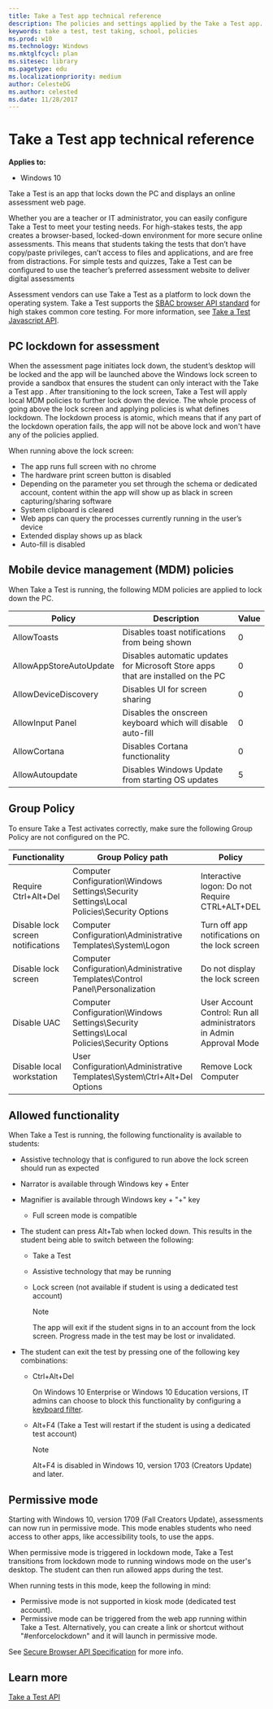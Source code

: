 ```yaml
---
title: Take a Test app technical reference
description: The policies and settings applied by the Take a Test app.
keywords: take a test, test taking, school, policies
ms.prod: w10
ms.technology: Windows
ms.mktglfcycl: plan
ms.sitesec: library
ms.pagetype: edu
ms.localizationpriority: medium
author: CelesteDG
ms.author: celested
ms.date: 11/28/2017
---
```


# Take a Test app technical reference 
**Applies to:**

-   Windows 10 



Take a Test is an app that locks down the PC and displays an online assessment web page.   

Whether you are a teacher or IT administrator, you can easily configure Take a Test to meet your testing needs. For high-stakes tests, the app creates a browser-based, locked-down environment for more secure online assessments. This means that students taking the tests that don’t have copy/paste privileges, can’t access to files and applications, and are free from distractions. For simple tests and quizzes, Take a Test can be configured to use the teacher’s preferred assessment website to deliver digital assessments

Assessment vendors can use Take a Test as a platform to lock down the operating system. Take a Test supports the [SBAC browser API standard](http://www.smarterapp.org/documents/SecureBrowserRequirementsSpecifications_0-3.pdf) for high stakes common core testing. For more information, see [Take a Test Javascript API](https://docs.microsoft.com/windows/uwp/apps-for-education/take-a-test-api).

## PC lockdown for assessment

 When the assessment page initiates lock down, the student’s desktop will be locked and the app will be launched above the Windows lock screen to provide a sandbox that ensures the student can only interact with the Take a Test app . After transitioning to the lock screen, Take a Test will apply local MDM policies to further lock down the device. The whole process of going above the lock screen and applying policies is what defines lockdown. The lockdown process is atomic, which means that if any part of the lockdown operation fails, the app will not be above lock and won't have any of the policies applied.  

When running above the lock screen:
- The app runs full screen with no chrome 
- The hardware print screen button is disabled 
- Depending on the parameter you set through the schema or dedicated account, content within the app will show up as black in screen capturing/sharing software 
- System clipboard is cleared 
- Web apps can query the processes currently running in the user’s device
- Extended display shows up as black 
- Auto-fill is disabled

## Mobile device management (MDM) policies

When Take a Test is running, the following MDM policies are applied to lock down the PC.

| Policy | Description | Value |
|---|---|---|
| AllowToasts | Disables toast notifications from being shown | 0 |
| AllowAppStoreAutoUpdate | Disables automatic updates for Microsoft Store apps that are installed on the PC | 0 |
| AllowDeviceDiscovery | Disables UI for screen sharing | 0 |
| AllowInput Panel | Disables the onscreen keyboard which will disable auto-fill | 0 |
| AllowCortana | Disables Cortana functionality | 0 |
| AllowAutoupdate | Disables Windows Update from starting OS updates | 5 |

## Group Policy

To ensure Take a Test activates correctly, make sure the following Group Policy are not configured on the PC.

| Functionality | Group Policy path | Policy |
| --- | --- | --- |
| Require Ctrl+Alt+Del | Computer Configuration\Windows Settings\Security Settings\Local Policies\Security Options | Interactive logon: Do not Require CTRL+ALT+DEL |
| Disable lock screen notifications | Computer Configuration\Administrative Templates\System\Logon | Turn off app notifications on the lock screen |
| Disable lock screen | Computer Configuration\Administrative Templates\Control Panel\Personalization | Do not display the lock screen |
| Disable UAC | Computer Configuration\Windows Settings\Security Settings\Local Policies\Security Options | User Account Control: Run all administrators in Admin Approval Mode |
| Disable local workstation | User Configuration\Administrative Templates\System\Ctrl+Alt+Del Options | Remove Lock Computer |

## Allowed functionality

When Take a Test is running, the following functionality is available to students:

- Assistive technology that is configured to run above the lock screen should run as expected 
- Narrator is available through Windows key + Enter 
- Magnifier is available through Windows key + "+" key 

    - Full screen mode is compatible  

- The student can press Alt+Tab when locked down. This results in the student being able to switch between the following:

    - Take a Test 
    - Assistive technology that may be running 
    - Lock screen (not available if student is using a dedicated test account)

        > [!NOTE] 
        > The app will exit if the student signs in to an account from the lock screen. Progress made in the test may be lost or invalidated. 

- The student can exit the test by pressing one of the following key combinations: 

    - Ctrl+Alt+Del 

        On Windows 10 Enterprise or Windows 10 Education versions, IT admins can choose to block this functionality by configuring a [keyboard filter](https://docs.microsoft.com/windows-hardware/customize/enterprise/keyboardfilter).

    - Alt+F4 (Take a Test will restart if the student is using a dedicated test account)

        > [!NOTE]
        > Alt+F4 is disabled in Windows 10, version 1703 (Creators Update) and later.

## Permissive mode

Starting with Windows 10, version 1709 (Fall Creators Update), assessments can now run in permissive mode. This mode enables students who need access to other apps, like accessibility tools, to use the apps.

When permissive mode is triggered in lockdown mode, Take a Test transitions from lockdown mode to running windows mode on the user's desktop. The student can then run allowed apps during the test.

When running tests in this mode, keep the following in mind:
- Permissive mode is not supported in kiosk mode (dedicated test account).
- Permissive mode can be triggered from the web app running within Take a Test. Alternatively, you can create a link or shortcut without "#enforcelockdown" and it will launch in permissive mode.

See [Secure Browser API Specification](https://github.com/SmarterApp/SB_BIRT/blob/master/irp/doc/req/SecureBrowserAPIspecification.md) for more info.

## Learn more

[Take a Test API](https://msdn.microsoft.com/windows/uwp/apps-for-education/take-a-test-api)

